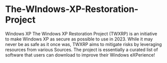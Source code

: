 # The-WIndows-XP-Restoration-Project
Windows XP
The Windows XP Restoration Project (TWXRP) is an initiative to make Windows XP as secure as possible to use in 2023. While it may never be as safe as it once was, TWXRP aims to mitigate risks by leveraging resources from various Sources. The project is essentially a curated list of software that users can download to improve their Windows eXPerience!
